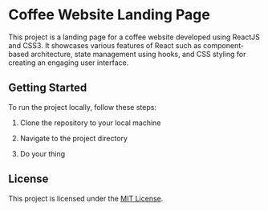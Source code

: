 # Coffee Website Landing Page

This project is a landing page for a coffee website developed using ReactJS and CSS3. It showcases various features of React such as component-based architecture, state management using hooks, and CSS styling for creating an engaging user interface.

## Getting Started

To run the project locally, follow these steps:

1. Clone the repository to your local machine
   
3. Navigate to the project directory

4. Do your thing

## License

This project is licensed under the [MIT License](LICENSE).
